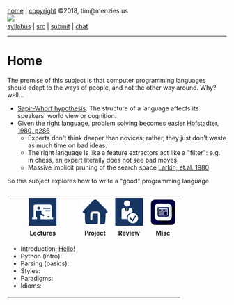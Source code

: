 [home](http://tiny.cc/plm18) |
[copyright](https://github.com/txt/plm18/blob/master/LICENSE.md) &copy;2018, tim&commat;menzies.us
<br>
[<img width=900 src="https://raw.githubusercontent.com/txt/plm18/master/img/banner.png">](http://tiny.cc/plm18)<br>
[syllabus](https://github.com/txt/plm18/blob/master/doc/syllabus.md) |
[src](https://github.com/txt/plm18/tree/master/src) |
[submit](http://tiny.cc/plm18give) |
[chat](https://plm18.slack.com/)


______



# Home

The premise of this subject is that computer programming languages should adapt to the ways of people, and not the other way around. Why? well...

- [Sapir-Whorf hypothesis](https://en.wikipedia.org/wiki/Linguistic_relativity#Programming_languages): The structure of a language affects its speakers' world view or cognition.
- Given the right language, problem solving becomes easier [Hofstadter, 1980, p286](https://en.wikipedia.org/wiki/G%C3%B6del,_Escher,_Bach)
   - Experts don't think deeper than novices; rather, they just don't waste as much time on bad ideas.
   - The right language is like a  feature extractors act like a "filter": e.g. in chess, an expert literally does not see bad moves;
   - Massive implicit pruning of the search space [Larkin, et.al. 1980](http://digitalcollections.library.cmu.edu/awweb/awarchive?type=file&item=33886)

So this subject explores how to write a "good" programming language.

<table width="100%" border=0 align=right>
<tr>
<td align=center><img  src="img/lectures.gif"></td>
<td align=center><img  src="img/homework.png"></td>
<td align=center><img  src="img/review.gif"></td>
<td align=center><img  src="img/news.png"></td>
</tr>
<tr>
<td align=center><b>Lectures</b></td>
<td align=center><b>Project</b>
</td><td align=center><b>Review </td>
<td align=center><b>Misc</b> </td>
</tr>
<tr>
<td valign=top  xwidth="100px">

<!-- -------------------------------- -->
<ul>
<li>
Introduction:
<a href="doc/lecture0.md">Hello!</a> 
<li>
Python (intro):
<li>
Parsing (basics):
<li>
Styles:
<li>
Paradigms:
<li>
Idioms:
</ul>


<!-- -------------------------------- -->

</td><td align=center valign=top xwidth="100px">
</td>
<td align=center   valign=top xwidth="100px">
</td>
<td align=center valign=top  xwidth="100px">

</td>
</tr>

</table>
